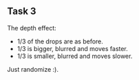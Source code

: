 ## Task 3

The depth effect:
* 1/3 of the drops are as before.
* 1/3 is bigger, blurred and moves faster.
* 1/3 is smaller, blurred and moves slower.

Just randomize :).
